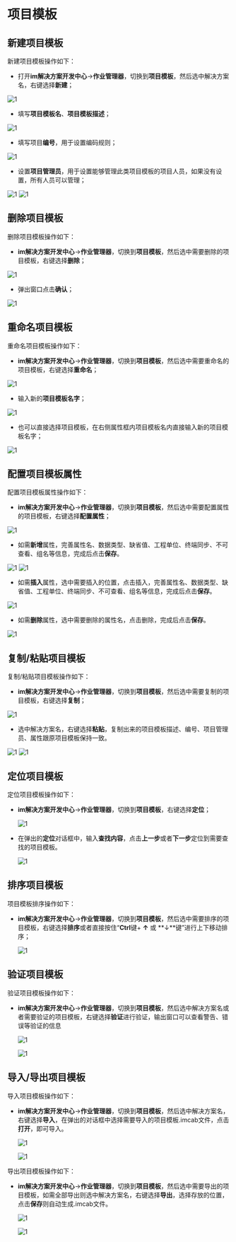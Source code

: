 # 项目模板

## 新建项目模板

新建项目模板操作如下：

* 打开**im解决方案开发中心**->**作业管理器**，切换到**项目模板**，然后选中解决方案名，右键选择**新建**；

![1](./images/新建项目模板.jpg)

* 填写**项目模板名**、**项目模板描述**；

![1](./images/项目模板信息.jpg)

* 填写项目**编号**，用于设置编码规则；

![1](./images/项目模板编号.jpg)

* 设置**项目管理员**，用于设置能够管理此类项目模板的项目人员，如果没有设置，所有人员可以管理；

![1](./images/项目管理员.jpg)
![1](./images/项目管理员编辑.jpg)

## 删除项目模板

删除项目模板操作如下：

* **im解决方案开发中心**->**作业管理器**，切换到**项目模板**，然后选中需要删除的项目模板，右键选择**删除**；

![1](./images/删除项目模板.jpg)

* 弹出窗口点击**确认**；

![1](./images/删除项目模板确认.jpg)

## 重命名项目模板

重命名项目模板操作如下：

* **im解决方案开发中心**->**作业管理器**，切换到**项目模板**，然后选中需要重命名的项目模板，右键选择**重命名**；

![1](./images/重命名项目模板1.jpg)

* 输入新的**项目模板名字**；

![1](./images/重命名项目模板2.jpg)

* 也可以直接选择项目模板，在右侧属性框内项目模板名内直接输入新的项目模板名字；

![1](./images/重命名项目模板3.jpg)

## 配置项目模板属性

配置项目模板属性操作如下：

* **im解决方案开发中心**->**作业管理器**，切换到**项目模板**，然后选中需要配置属性的项目模板，右键选择**配置属性**；

![1](./images/配置项目属性1.jpg)

* 如需**新增**属性，完善属性名、数据类型、缺省值、工程单位、终端同步、不可查看、组名等信息，完成后点击**保存**。

![1](./images/新增项目属性1.jpg)
![1](./images/新增项目属性2.jpg)

* 如需**插入**属性，选中需要插入的位置，点击插入，完善属性名、数据类型、缺省值、工程单位、终端同步、不可查看、组名等信息，完成后点击**保存**。

![1](./images/插入项目属性.jpg)

* 如需**删除**属性，选中需要删除的属性名，点击删除，完成后点击**保存**。

![1](./images/删除项目属性.jpg)

## 复制/粘贴项目模板

复制/粘贴项目模板操作如下：

* **im解决方案开发中心**->**作业管理器**，切换到**项目模板**，然后选中需要复制的项目模板，右键选择**复制**；

![1](./images/复制项目模板.jpg)

* 选中解决方案名，右键选择**粘贴**，复制出来的项目模板描述、编号、项目管理员、属性跟原项目模板保持一致。

![1](./images/粘贴项目模板.jpg)
![1](./images/复制项目模板属性1.jpg)

## 定位项目模板

定位项目模板操作如下：

* **im解决方案开发中心**->**作业管理器**，切换到**项目模板**，右键选择**定位**；

  ![1](./images/定位项目模板.jpg)

* 在弹出的**定位**对话框中，输入**查找内容**，点击**上一步**或者**下一步**定位到需要查找的项目模板。

  ![1](./images/定位项目模板2.jpg)

## 排序项目模板

项目模板排序操作如下：

* **im解决方案开发中心**->**作业管理器**，切换到**项目模板**，然后选中需要排序的项目模板，右键选择**排序**或者直接按住“**Ctrl**键+ **↑** 或 **↓**键”进行上下移动排序；

  ![1](./images/项目模板排序.jpg)

## 验证项目模板

验证项目模板操作如下：

* **im解决方案开发中心**->**作业管理器**，切换到**项目模板**，然后选中解决方案名或者需要验证的项目模板，右键选择**验证**进行验证，输出窗口可以查看警告、错误等验证的信息

  ![1](./images/项目模板验证.jpg)

  ![1](./images/输出窗口.jpg)

## 导入/导出项目模板

导入项目模板操作如下：

* **im解决方案开发中心**->**作业管理器**，切换到**项目模板**，然后选中解决方案名，右键选择**导入**，在弹出的对话框中选择需要导入的项目模板.imcab文件，点击**打开**，即可导入。

  ![1](./images/导入项目模板.jpg)
  
  ![1](./images/选择导入文件.jpg)

导出项目模板操作如下：

* **im解决方案开发中心**->**作业管理器**，切换到**项目模板**，然后选中需要导出的项目模板，如需全部导出则选中解决方案名，右键选择**导出**，选择存放的位置，点击**保存**则自动生成.imcab文件。

  ![1](./images/导出项目模板.jpg)

  ![1](./images/保存导出文件.jpg)
